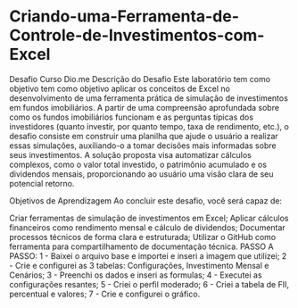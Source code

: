 # Criando-uma-Ferramenta-de-Controle-de-Investimentos-com-Excel
Desafio Curso Dio.me
Descrição do Desafio
Este laboratório tem como objetivo tem como objetivo aplicar os conceitos de Excel no desenvolvimento de uma ferramenta prática de simulação de investimentos em fundos imobiliários. A partir de uma compreensão aprofundada sobre como os fundos imobiliários funcionam e as perguntas típicas dos investidores (quanto investir, por quanto tempo, taxa de rendimento, etc.), o desafio consiste em construir uma planilha que ajude o usuário a realizar essas simulações, auxiliando-o a tomar decisões mais informadas sobre seus investimentos. A solução proposta visa automatizar cálculos complexos, como o valor total investido, o patrimônio acumulado e os dividendos mensais, proporcionando ao usuário uma visão clara de seu potencial retorno.

Objetivos de Aprendizagem 
Ao concluir este desafio, você será capaz de: 

Criar ferramentas de simulação de investimentos em Excel;
Aplicar cálculos financeiros como rendimento mensal e cálculo de dividendos;
Documentar processos técnicos de forma clara e estruturada; 
Utilizar o GitHub como ferramenta para compartilhamento de documentação técnica. 
PASSO A PASSO:
1 - Baixei o arquivo base e importei e inseri a imagem que utilizei;
2 - Crie e configurei as 3 tabelas: Configurações, Investimento Mensal e Cenários;
3 - Preenchi os dados e inseri as formulas;
4 - Executei as configurações resantes;
5 - Criei o perfil moderado;
6 - Criei a tabela de FII, percentual e valores;
7 - Crie e configurei o gráfico.
